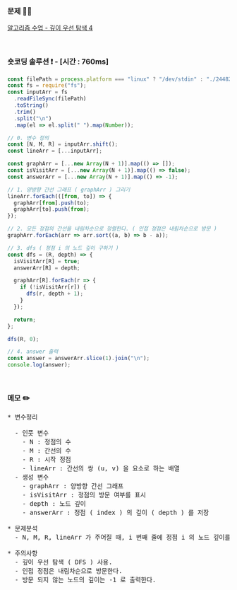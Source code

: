 ### 문제 🤨❔

[알고리즘 수업 - 깊이 우선 탐색 4](https://www.acmicpc.net/problem/24482)

<br>

### 숏코딩 솔루션 ❗️ - [시간 : 760ms]

```js
const filePath = process.platform === "linux" ? "/dev/stdin" : "./24482.txt";
const fs = require("fs");
const inputArr = fs
  .readFileSync(filePath)
  .toString()
  .trim()
  .split("\n")
  .map(el => el.split(" ").map(Number));

// 0. 변수 정의
const [N, M, R] = inputArr.shift();
const lineArr = [...inputArr];

const graphArr = [...new Array(N + 1)].map(() => []);
const isVisitArr = [...new Array(N + 1)].map(() => false);
const answerArr = [...new Array(N + 1)].map(() => -1);

// 1. 양방향 간선 그래프 ( graphArr ) 그리기
lineArr.forEach(([from, to]) => {
  graphArr[from].push(to);
  graphArr[to].push(from);
});

// 2. 모든 정점의 간선을 내림차순으로 정렬한다. ( 인접 정점은 내림차순으로 방문 )
graphArr.forEach(arr => arr.sort((a, b) => b - a));

// 3. dfs ( 정점 i 의 노드 깊이 구하기 )
const dfs = (R, depth) => {
  isVisitArr[R] = true;
  answerArr[R] = depth;

  graphArr[R].forEach(r => {
    if (!isVisitArr[r]) {
      dfs(r, depth + 1);
    }
  });

  return;
};

dfs(R, 0);

// 4. answer 출력
const answer = answerArr.slice(1).join("\n");
console.log(answer);
```

<br>

### 메모 ✏️

<pre>
* 변수정리

  - 인풋 변수
    - N : 정점의 수
    - M : 간선의 수
    - R : 시작 정점
    - lineArr : 간선의 쌍 (u, v) 을 요소로 하는 배열
  - 생성 변수
    - graphArr : 양방향 간선 그래프
    - isVisitArr : 정점의 방문 여부를 표시
    - depth : 노드 깊이
    - answerArr : 정점 ( index ) 의 깊이 ( depth ) 를 저장

* 문제분석
  - N, M, R, lineArr 가 주어질 때, i 번째 줄에 정점 i 의 노드 깊이를 출력하라.

* 주의사항
  - 깊이 우선 탐색 ( DFS ) 사용.
  - 인접 정점은 내림차순으로 방문한다.
  - 방문 되지 않는 노드의 깊이는 -1 로 출력한다.
</pre>
